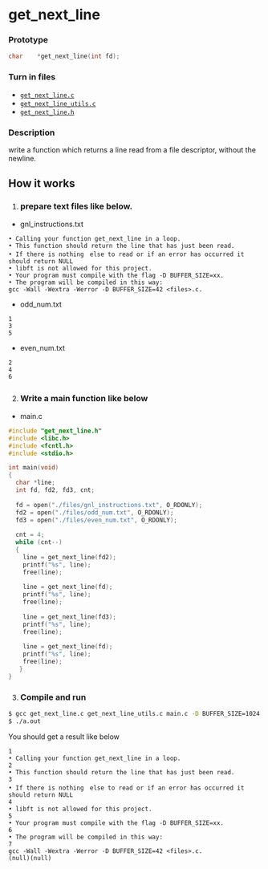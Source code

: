 # get_next_line

### Prototype
```C
char	*get_next_line(int fd);
```
### Turn in files
- [`get_next_line.c`](https://github.com/hmakino8/42_get_next_line/blob/main/get-next-line/get_next_line.c)
- [`get_next_line_utils.c`](https://github.com/hmakino8/42_get_next_line/blob/main/get-next-line/get_next_line_utils.c)
- [`get_next_line.h`](https://github.com/hmakino8/42_get_next_line/blob/main/get-next-line/get_next_line.h)

### Description
write a function which returns a line read from a file descriptor, without the newline.

## How it works
1. ### prepare text files like below.
- gnl_instructions.txt
```
• Calling your function get_next_line in a loop.
• This function should return the line that has just been read.
• If there is nothing　else to read or if an error has occurred it should return NULL
• libft is not allowed for this project.
• Your program must compile with the flag -D BUFFER_SIZE=xx.
• The program will be compiled in this way:
gcc -Wall -Wextra -Werror -D BUFFER_SIZE=42 <files>.c.
```
- odd_num.txt
```
1
3
5
```
- even_num.txt
```
2
4
6
```
2. ### Write a main function like below　
- main.c
```C
#include "get_next_line.h"
#include <libc.h>
#include <fcntl.h>
#include <stdio.h>

int main(void)
{
  char *line;
  int fd, fd2, fd3, cnt;
  
  fd = open("./files/gnl_instructions.txt", O_RDONLY);
  fd2 = open("./files/odd_num.txt", O_RDONLY);
  fd3 = open("./files/even_num.txt", O_RDONLY);
  
  cnt = 4;
  while (cnt--)
  {
    line = get_next_line(fd2);
    printf("%s", line);
    free(line);
    
    line = get_next_line(fd);
    printf("%s", line);
    free(line);
    
    line = get_next_line(fd3);
    printf("%s", line);
    free(line);
    
    line = get_next_line(fd);
    printf("%s", line);
    free(line);
   }
}
```
3. ### Compile and run
```sh
$ gcc get_next_line.c get_next_line_utils.c main.c -D BUFFER_SIZE=1024
$ ./a.out
```
You should get a result like below
```
1
• Calling your function get_next_line in a loop.
2
• This function should return the line that has just been read.
3
• If there is nothing　else to read or if an error has occurred it should return NULL
4
• libft is not allowed for this project.
5
• Your program must compile with the flag -D BUFFER_SIZE=xx.
6
• The program will be compiled in this way:
7
gcc -Wall -Wextra -Werror -D BUFFER_SIZE=42 <files>.c.
(null)(null)
```
